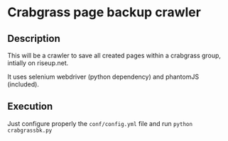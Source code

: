# Crabgrass page backup crawler
## Description
This will be a crawler to save all created pages within a crabgrass group, intially on riseup.net.

It uses selenium webdriver (python dependency) and phantomJS (included).


## Execution
Just configure properly the `conf/config.yml` file and run `python crabgrassbk.py`
